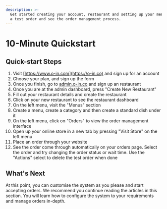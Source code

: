 ```yaml
---
description: >-
  Get started creating your account, restaurant and setting up your menus. Place
  a test order and see the order management process.
---
```


# 10-Minute Quickstart



## Quick-start Steps

1. Visit [https://www.o-in.com](https://o-in.co) and sign up for an account
2. Choose your plan, and sign up the form
3. Once you finish, go to [admin.o-in.co](https://admin.o-in.co) and sign up an restaurant
4. Once you are at the admin dashboard, press "Create New Restaurant"
5. Fill out your restaurant details and create the restaurant
6. Click on your new restaurant to see the restaurant dashboard
7. On the left menu, visit the "Menus" section
8. Create a menu, create a category and then create a standard dish under it
9. On the left menu, click on "Orders" to view the order management interface
10. Open up your online store in a new tab by pressing "Visit Store" on the left menu
11. Place an order through your website
12. See the order come through automatically on your orders page. Select the order and try changing the order status or wait time. Use the "Actions" select to delete the test order when done

## What's Next

At this point, you can customise the system as you please and start accepting orders. We recommend you continue reading the articles in this section. You will learn how to configure the system to your requirements and manage orders in-depth.
